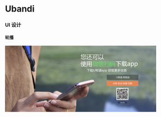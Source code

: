 # Ubandi

### UI 设计
#### 轮播
<img src="https://github.com/shohoku3/Ubandi/blob/master/screenshot/pexels-photo-348530.jpg" width="500px">
